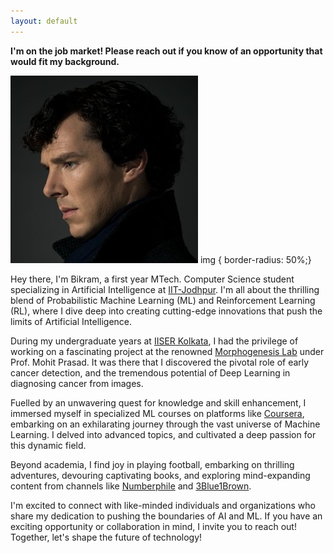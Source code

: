 ```yaml
---
layout: default
---
```

**I'm on the job market! Please reach out if you know of an opportunity that would fit my background.**

<img class="profile-picture" src="sherlock.jpg">
img { border-radius: 50%;}

Hey there, I'm Bikram, a first year MTech. Computer Science student specializing in Artificial Intelligence at [IIT-Jodhpur](https://www.iitj.ac.in/). I'm all about the thrilling blend of Probabilistic Machine Learning (ML) and Reinforcement Learning (RL), where I dive deep into creating cutting-edge innovations that push the limits of Artificial Intelligence.


During my undergraduate years at [IISER Kolkata](https://www.iiserkol.ac.in/web/en/#gsc.tab=0), I had the privilege of working on a fascinating project at the renowned [Morphogenesis Lab](https://sites.google.com/view/morphogenesis-lab-iiserkolkata/about-us?authuser=0) under Prof. Mohit Prasad. It was there that I discovered the pivotal role of early cancer detection, and the tremendous potential of Deep Learning in diagnosing cancer from images.

Fuelled by an unwavering quest for knowledge and skill enhancement, I immersed myself in specialized ML courses on platforms like [Coursera](https://www.coursera.org/), embarking on an exhilarating journey through the vast universe of Machine Learning. I delved into advanced topics, and cultivated a deep passion for this dynamic field.

Beyond academia, I find joy in playing football, embarking on thrilling adventures, devouring captivating books, and exploring mind-expanding content from channels like [Numberphile](https://www.numberphile.com/) and [3Blue1Brown](https://www.3blue1brown.com/).

I'm excited to connect with like-minded individuals and organizations who share my dedication to pushing the boundaries of AI and ML. If you have an exciting opportunity or collaboration in mind, I invite you to reach out! Together, let's shape the future of technology!

